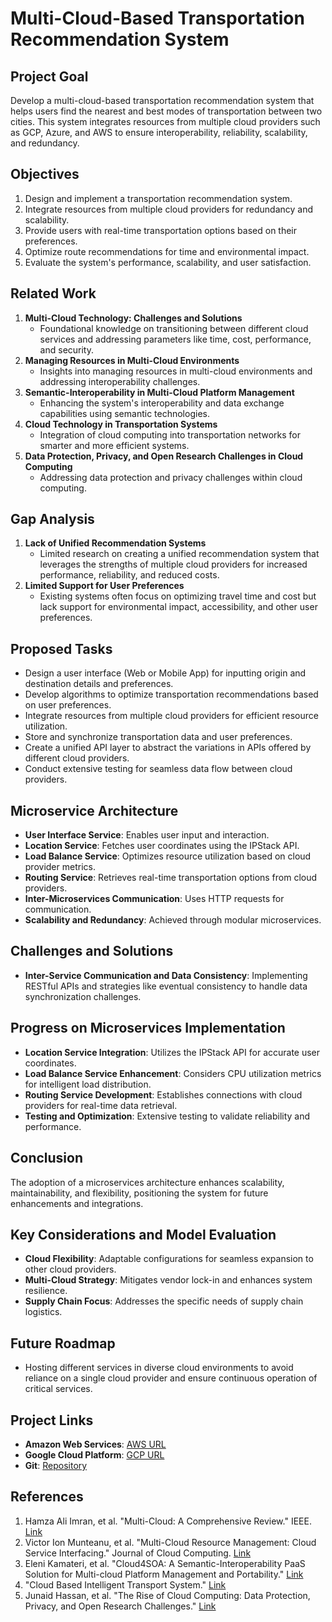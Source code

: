 # Multi-Cloud-Based Transportation Recommendation System

## Project Goal
Develop a multi-cloud-based transportation recommendation system that helps users find the nearest and best modes of transportation between two cities. This system integrates resources from multiple cloud providers such as GCP, Azure, and AWS to ensure interoperability, reliability, scalability, and redundancy.

## Objectives
1. Design and implement a transportation recommendation system.
2. Integrate resources from multiple cloud providers for redundancy and scalability.
3. Provide users with real-time transportation options based on their preferences.
4. Optimize route recommendations for time and environmental impact.
5. Evaluate the system's performance, scalability, and user satisfaction.

## Related Work
1. **Multi-Cloud Technology: Challenges and Solutions**
   - Foundational knowledge on transitioning between different cloud services and addressing parameters like time, cost, performance, and security.
2. **Managing Resources in Multi-Cloud Environments**
   - Insights into managing resources in multi-cloud environments and addressing interoperability challenges.
3. **Semantic-Interoperability in Multi-Cloud Platform Management**
   - Enhancing the system's interoperability and data exchange capabilities using semantic technologies.
4. **Cloud Technology in Transportation Systems**
   - Integration of cloud computing into transportation networks for smarter and more efficient systems.
5. **Data Protection, Privacy, and Open Research Challenges in Cloud Computing**
   - Addressing data protection and privacy challenges within cloud computing.

## Gap Analysis
1. **Lack of Unified Recommendation Systems**
   - Limited research on creating a unified recommendation system that leverages the strengths of multiple cloud providers for increased performance, reliability, and reduced costs.
2. **Limited Support for User Preferences**
   - Existing systems often focus on optimizing travel time and cost but lack support for environmental impact, accessibility, and other user preferences.

## Proposed Tasks
- Design a user interface (Web or Mobile App) for inputting origin and destination details and preferences.
- Develop algorithms to optimize transportation recommendations based on user preferences.
- Integrate resources from multiple cloud providers for efficient resource utilization.
- Store and synchronize transportation data and user preferences.
- Create a unified API layer to abstract the variations in APIs offered by different cloud providers.
- Conduct extensive testing for seamless data flow between cloud providers.

## Microservice Architecture
- **User Interface Service**: Enables user input and interaction.
- **Location Service**: Fetches user coordinates using the IPStack API.
- **Load Balance Service**: Optimizes resource utilization based on cloud provider metrics.
- **Routing Service**: Retrieves real-time transportation options from cloud providers.
- **Inter-Microservices Communication**: Uses HTTP requests for communication.
- **Scalability and Redundancy**: Achieved through modular microservices.

## Challenges and Solutions
- **Inter-Service Communication and Data Consistency**: Implementing RESTful APIs and strategies like eventual consistency to handle data synchronization challenges.

## Progress on Microservices Implementation
- **Location Service Integration**: Utilizes the IPStack API for accurate user coordinates.
- **Load Balance Service Enhancement**: Considers CPU utilization metrics for intelligent load distribution.
- **Routing Service Development**: Establishes connections with cloud providers for real-time data retrieval.
- **Testing and Optimization**: Extensive testing to validate reliability and performance.

## Conclusion
The adoption of a microservices architecture enhances scalability, maintainability, and flexibility, positioning the system for future enhancements and integrations.

## Key Considerations and Model Evaluation
- **Cloud Flexibility**: Adaptable configurations for seamless expansion to other cloud providers.
- **Multi-Cloud Strategy**: Mitigates vendor lock-in and enhances system resilience.
- **Supply Chain Focus**: Addresses the specific needs of supply chain logistics.

## Future Roadmap
- Hosting different services in diverse cloud environments to avoid reliance on a single cloud provider and ensure continuous operation of critical services.

## Project Links
- **Amazon Web Services**: [AWS URL](http://3.144.72.249)
- **Google Cloud Platform**: [GCP URL](https://tribal-bay-407302.oa.r.appspot.com)
- **Git**: [Repository](https://github.iu.edu/hmn/ENGR516-MultiCloud)

## References
1. Hamza Ali Imran, et al. "Multi-Cloud: A Comprehensive Review." IEEE. [Link](https://ieeexplore.ieee.org/abstract/document/9318176)
2. Victor Ion Munteanu, et al. "Multi-Cloud Resource Management: Cloud Service Interfacing." Journal of Cloud Computing. [Link](https://link.springer.com/article/10.1186/2192-113X-3-3)
3. Eleni Kamateri, et al. "Cloud4SOA: A Semantic-Interoperability PaaS Solution for Multi-cloud Platform Management and Portability." [Link](https://link.springer.com/chapter/10.1007/978-3-642-40651-5_6)
4. "Cloud Based Intelligent Transport System." [Link](https://www.sciencedirect.com/science/article/pii/S1877050915005621)
5. Junaid Hassan, et al. "The Rise of Cloud Computing: Data Protection, Privacy, and Open Research Challenges." [Link](https://www.ncbi.nlm.nih.gov/pmc/articles/PMC9197654/)
